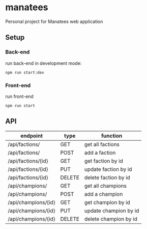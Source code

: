 # manatees
Personal project for Manatees web application

## Setup

### Back-end

run back-end in development mode:

```npm run start:dev```

### Front-end

run front-end 

```npm run start```

## API

| endpoint | type | function |
|------|----------|----------|
| /api/factions/ | GET | get all factions |
| /api/factions/ | POST | add a faction |
| /api/factions/{id} | GET | get faction by id |
| /api/factions/{id} | PUT | update faction by id |
| /api/factions/{id} | DELETE | delete faction by id |
| /api/champions/ | GET | get all champions | 
| /api/champions/ | POST | add a champion |
| /api/champions/{id} | GET | get champion by id | 
| /api/champions/{id} | PUT | update champion by id |
| /api/champions/{id} | DELETE | delete champion by id |
